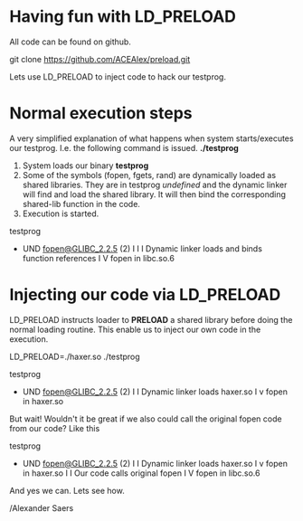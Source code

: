 # Having fun with LD_PRELOAD

All code can be found on github. 

git clone https://github.com/ACEAlex/preload.git

Lets use LD_PRELOAD to inject code to hack
our testprog.

Normal execution steps
======================

A very simplified explanation of what happens when system
starts/executes our testprog. I.e. the following command
is issued. **./testprog**

1. System loads our binary **testprog**
2. Some of the symbols (fopen, fgets, rand) are dynamically
   loaded as shared libraries. They are in testprog *undefined*
   and the dynamic linker will find and load the shared library.
   It will then bind the corresponding shared-lib function in the code.
3. Execution is started.

testprog
   - UND fopen@GLIBC_2.2.5 (2) 
                   I
                   I
                   I Dynamic linker loads and binds function references
                   I
                   V
          fopen in libc.so.6



Injecting our code via LD_PRELOAD
=================================
LD_PRELOAD instructs loader to **PRELOAD** a shared library
before doing the normal loading routine. This enable us to inject
our own code in the execution.

LD_PRELOAD=./haxer.so ./testprog

testprog
   - UND fopen@GLIBC_2.2.5 (2) 
                   I
                   I Dynamic linker loads haxer.so
                   I
                   v
           fopen in haxer.so


But wait! Wouldn't it be great if we also could call the original 
fopen code from our code? Like this

testprog
   - UND fopen@GLIBC_2.2.5 (2) 
                   I
                   I Dynamic linker loads haxer.so
                   I
                   v
           fopen in haxer.so
                   I
                   I Our code calls original fopen
                   I
                   V
          fopen in libc.so.6
               
And yes we can. Lets see how.

/Alexander Saers
